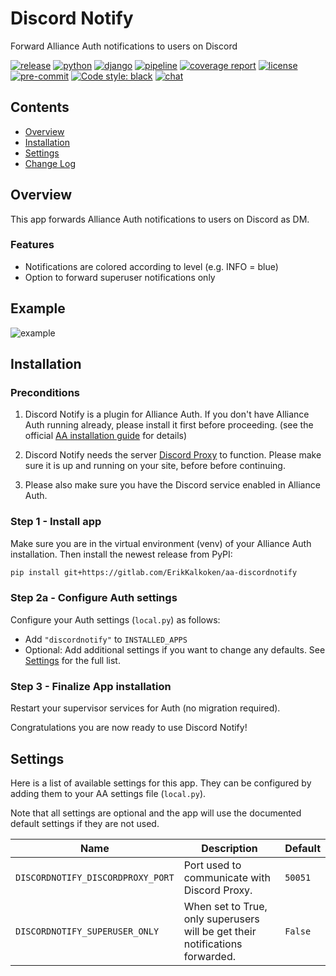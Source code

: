 # Discord Notify

Forward Alliance Auth notifications to users on Discord

[![release](https://img.shields.io/pypi/v/aa-discordnotify?label=release)](https://pypi.org/project/aa-discordnotify/)
[![python](https://img.shields.io/pypi/pyversions/aa-discordnotify)](https://pypi.org/project/aa-discordnotify/)
[![django](https://img.shields.io/pypi/djversions/aa-discordnotify?label=django)](https://pypi.org/project/aa-discordnotify/)
[![pipeline](https://gitlab.com/ErikKalkoken/aa-discordnotify/badges/master/pipeline.svg)](https://gitlab.com/ErikKalkoken/aa-discordnotify/-/pipelines)
[![coverage report](https://gitlab.com/ErikKalkoken/aa-discordnotify/badges/master/coverage.svg)](https://gitlab.com/ErikKalkoken/aa-discordnotify/-/commits/master)
[![license](https://img.shields.io/badge/license-MIT-green)](https://gitlab.com/ErikKalkoken/aa-discordnotify/-/blob/master/LICENSE)
[![pre-commit](https://img.shields.io/badge/pre--commit-enabled-brightgreen?logo=pre-commit&logoColor=white)](https://github.com/pre-commit/pre-commit)
[![Code style: black](https://img.shields.io/badge/code%20style-black-000000.svg)](https://github.com/psf/black)
[![chat](https://img.shields.io/discord/790364535294132234)](https://discord.gg/zmh52wnfvM)

## Contents

- [Overview](#overview)
- [Installation](#installation)
- [Settings](#settings)
- [Change Log](CHANGELOG.md)

## Overview

This app forwards Alliance Auth notifications to users on Discord as DM.

### Features

- Notifications are colored according to level (e.g. INFO = blue)
- Option to forward superuser notifications only

## Example

![example](https://i.imgur.com/eebZFQj.png)

## Installation

### Preconditions

1. Discord Notify is a plugin for Alliance Auth. If you don't have Alliance Auth running already, please install it first before proceeding. (see the official [AA installation guide](https://allianceauth.readthedocs.io/en/latest/installation/auth/allianceauth/) for details)

2. Discord Notify needs the server [Discord Proxy](https://gitlab.com/ErikKalkoken/discordproxy) to function. Please make sure it is up and running on your site, before before continuing.

3. Please also make sure you have the Discord service enabled in Alliance Auth.

### Step 1 - Install app

Make sure you are in the virtual environment (venv) of your Alliance Auth installation. Then install the newest release from PyPI:

```bash
pip install git+https://gitlab.com/ErikKalkoken/aa-discordnotify
```

### Step 2a - Configure Auth settings

Configure your Auth settings (`local.py`) as follows:

- Add `"discordnotify"` to `INSTALLED_APPS`
- Optional: Add additional settings if you want to change any defaults. See [Settings](#settings) for the full list.

### Step 3 - Finalize App installation

Restart your supervisor services for Auth (no migration required).

Congratulations you are now ready to use Discord Notify!

## Settings

Here is a list of available settings for this app. They can be configured by adding them to your AA settings file (`local.py`).

Note that all settings are optional and the app will use the documented default settings if they are not used.

Name | Description | Default
-- | -- | --
`DISCORDNOTIFY_DISCORDPROXY_PORT`| Port used to communicate with Discord Proxy. | `50051`
`DISCORDNOTIFY_SUPERUSER_ONLY`| When set to True, only superusers will be get their notifications forwarded. | `False`
